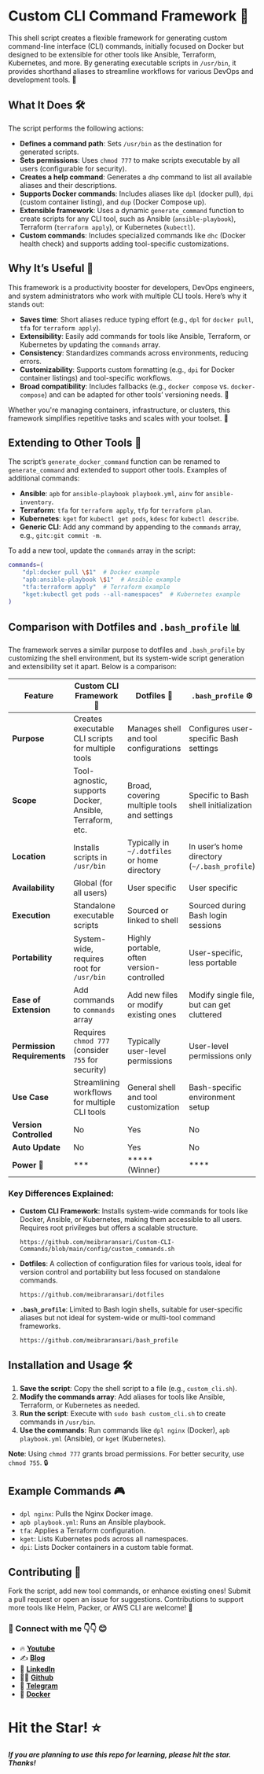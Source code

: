 # Custom CLI Command Framework 🚀

This shell script creates a flexible framework for generating custom command-line interface (CLI) commands, initially focused on Docker but designed to be extensible for other tools like Ansible, Terraform, Kubernetes, and more. By generating executable scripts in `/usr/bin`, it provides shorthand aliases to streamline workflows for various DevOps and development tools. 🎉

## What It Does 🛠️

The script performs the following actions:
- **Defines a command path**: Sets `/usr/bin` as the destination for generated scripts.
- **Sets permissions**: Uses `chmod 777` to make scripts executable by all users (configurable for security).
- **Creates a help command**: Generates a `dhp` command to list all available aliases and their descriptions.
- **Supports Docker commands**: Includes aliases like `dpl` (docker pull), `dpi` (custom container listing), and `dup` (Docker Compose up).
- **Extensible framework**: Uses a dynamic `generate_command` function to create scripts for any CLI tool, such as Ansible (`ansible-playbook`), Terraform (`terraform apply`), or Kubernetes (`kubectl`).
- **Custom commands**: Includes specialized commands like `dhc` (Docker health check) and supports adding tool-specific customizations.

## Why It’s Useful 🌟

This framework is a productivity booster for developers, DevOps engineers, and system administrators who work with multiple CLI tools. Here’s why it stands out:
- **Saves time**: Short aliases reduce typing effort (e.g., `dpl` for `docker pull`, `tfa` for `terraform apply`).
- **Extensibility**: Easily add commands for tools like Ansible, Terraform, or Kubernetes by updating the `commands` array.
- **Consistency**: Standardizes commands across environments, reducing errors.
- **Customizability**: Supports custom formatting (e.g., `dpi` for Docker container listings) and tool-specific workflows.
- **Broad compatibility**: Includes fallbacks (e.g., `docker compose` vs. `docker-compose`) and can be adapted for other tools’ versioning needs. 🐳

Whether you're managing containers, infrastructure, or clusters, this framework simplifies repetitive tasks and scales with your toolset. 🚀

## Extending to Other Tools 🧰

The script’s `generate_docker_command` function can be renamed to `generate_command` and extended to support other tools. Examples of additional commands:
- **Ansible**: `apb` for `ansible-playbook playbook.yml`, `ainv` for `ansible-inventory`.
- **Terraform**: `tfa` for `terraform apply`, `tfp` for `terraform plan`.
- **Kubernetes**: `kget` for `kubectl get pods`, `kdesc` for `kubectl describe`.
- **Generic CLI**: Add any command by appending to the `commands` array, e.g., `gitc:git commit -m`.

To add a new tool, update the `commands` array in the script:
```bash
commands=(
    "dpl:docker pull \$1"  # Docker example
    "apb:ansible-playbook \$1"  # Ansible example
    "tfa:terraform apply"  # Terraform example
    "kget:kubectl get pods --all-namespaces"  # Kubernetes example
)
```

## Comparison with Dotfiles and `.bash_profile` 📊

The framework serves a similar purpose to dotfiles and `.bash_profile` by customizing the shell environment, but its system-wide script generation and extensibility set it apart. Below is a comparison:

| Feature                     | Custom CLI Framework 🐳 | Dotfiles 📂 | `.bash_profile` ⚙️ |
|-----------------------------|-------------------------|-------------|--------------------|
| **Purpose**                 | Creates executable CLI scripts for multiple tools | Manages shell and tool configurations | Configures user-specific Bash settings |
| **Scope**                   | Tool-agnostic, supports Docker, Ansible, Terraform, etc. | Broad, covering multiple tools and settings | Specific to Bash shell initialization |
| **Location**                | Installs scripts in `/usr/bin` | Typically in `~/.dotfiles` or home directory | In user’s home directory (`~/.bash_profile`) |
| **Availability**                | Global (for all users)| User specific| User specific |
| **Execution**               | Standalone executable scripts | Sourced or linked to shell | Sourced during Bash login sessions |
| **Portability**             | System-wide, requires root for `/usr/bin` | Highly portable, often version-controlled | User-specific, less portable |
| **Ease of Extension**       | Add commands to `commands` array | Add new files or modify existing ones | Modify single file, but can get cluttered |
| **Permission Requirements** | Requires `chmod 777` (consider `755` for security) | Typically user-level permissions | User-level permissions only |
| **Use Case**                | Streamlining workflows for multiple CLI tools | General shell and tool customization | Bash-specific environment setup |
| **Version Controlled**                | No| Yes | No |
| **Auto Update**                | No| Yes | No |
| **Power 💪**                | ***| ***** (Winner) | **** |


### Key Differences Explained:
- **Custom CLI Framework**: Installs system-wide commands for tools like Docker, Ansible, or Kubernetes, making them accessible to all users. Requires root privileges but offers a scalable structure.
    ```
    https://github.com/meibraransari/Custom-CLI-Commands/blob/main/config/custom_commands.sh
    ```

- **Dotfiles**: A collection of configuration files for various tools, ideal for version control and portability but less focused on standalone commands.
    ```
    https://github.com/meibraransari/dotfiles
    ```

- **`.bash_profile`**: Limited to Bash login shells, suitable for user-specific aliases but not ideal for system-wide or multi-tool command frameworks.
    ```
    https://github.com/meibraransari/bash_profile
    ```

## Installation and Usage 🛠️

1. **Save the script**: Copy the shell script to a file (e.g., `custom_cli.sh`).
2. **Modify the commands array**: Add aliases for tools like Ansible, Terraform, or Kubernetes as needed.
3. **Run the script**: Execute with `sudo bash custom_cli.sh` to create commands in `/usr/bin`.
4. **Use the commands**: Run commands like `dpl nginx` (Docker), `apb playbook.yml` (Ansible), or `kget` (Kubernetes).

**Note**: Using `chmod 777` grants broad permissions. For better security, use `chmod 755`. 🔒

## Example Commands 🎮

- `dpl nginx`: Pulls the Nginx Docker image.
- `apb playbook.yml`: Runs an Ansible playbook.
- `tfa`: Applies a Terraform configuration.
- `kget`: Lists Kubernetes pods across all namespaces.
- `dpi`: Lists Docker containers in a custom table format.

## Contributing 🤝

Fork the script, add new tool commands, or enhance existing ones! Submit a pull request or open an issue for suggestions. Contributions to support more tools like Helm, Packer, or AWS CLI are welcome! 🌈

### 💼 Connect with me 👇👇 😊

- 🔥 [**Youtube**](https://www.youtube.com/@DevOpsinAction?sub_confirmation=1)
- ✍ [**Blog**](https://ibraransari.blogspot.com/)
- 💼 [**LinkedIn**](https://www.linkedin.com/in/ansariibrar/)
- 👨‍💻 [**Github**](https://github.com/meibraransari?tab=repositories)
- 💬 [**Telegram**](https://t.me/DevOpsinActionTelegram)
- 🐳 [**Docker**](https://hub.docker.com/u/ibraransaridocker)

# Hit the Star! ⭐
***If you are planning to use this repo for learning, please hit the star. Thanks!***
